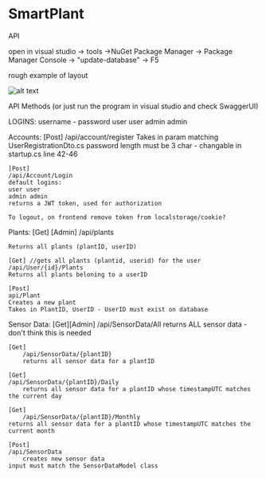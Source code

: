 # SmartPlant
API

open in visual studio -> tools ->NuGet Package Manager -> Package Manager Console -> "update-database" -> F5

rough example of layout

![alt text](https://i.imgur.com/Kpu1YoR.png)



API Methods (or just run the program in visual studio and check SwaggerUI)

LOGINS: username - password
user user
admin admin


Accounts:
	[Post]
	/api/account/register
	Takes in param matching UserRegistrationDto.cs
	password length must be 3 char - changable in startup.cs line 42-46
	
	[Post]
	/api/Account/Login
	default logins: 
	user user
	admin admin
	returns a JWT token, used for authorization

	To logout, on frontend remove token from localstorage/cookie?


Plants:
	[Get] [Admin]
	/api/plants
	
	Returns all plants (plantID, userID)

	[Get] //gets all plants (plantid, userid) for the user
	/api/User/{id}/Plants
	Returns all plants beloning to a userID

	[Post] 
	api/Plant
	Creates a new plant
	Takes in PlantID, UserID - UserID must exist on database
	

Sensor Data:
	[Get][Admin]
        /api/SensorData/All
	returns ALL sensor data - don't think this is needed

	[Get]
        /api/SensorData/{plantID}
        returns all sensor data for a plantID

 	[Get]
	/api/SensorData/{plantID}/Daily
        returns all sensor data for a plantID whose timestampUTC matches the current day

	[Get]
        /api/SensorData/{plantID}/Monthly
	returns all sensor data for a plantID whose timestampUTC matches the current month

	[Post]
	/api/SensorData
        creates new sensor data
	input must match the SensorDataModel class